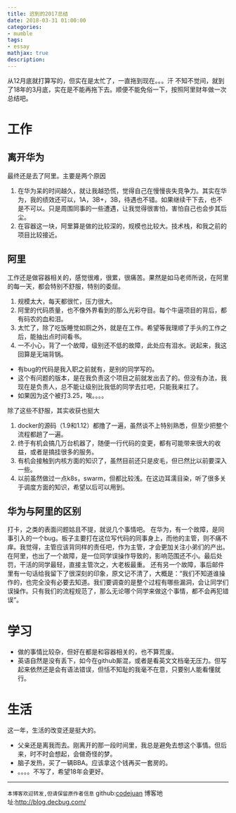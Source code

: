 ```yaml
---
title: 迟到的2017总结
date: 2018-03-31 01:00:00
categories:
- mumble
tags:
- essay
mathjax: true
description: 
---
```


从12月底就打算写的，但实在是太忙了，一直拖到现在。。。汗
不知不觉间，就到了18年的3月底，实在是不能再拖下去。顺便不能免俗一下，按照阿里财年做一次总结吧。
<!--more-->

# 工作
## 离开华为
最终还是去了阿里。主要是两个原因
1. 在华为呆的时间越久，就让我越恐慌，觉得自己在慢慢丧失竞争力。其实在华为，我的绩效还可以，1A，3B+，3B，待遇也不错。如果继续干下去，也不是不可以。只是周围同事的一些遭遇，让我觉得很害怕，害怕自己也会步其后尘。
2. 在容器这一块，阿里算是做的比较深的，规模也比较大。技术栈，和我之前的项目比较接近。

## 阿里
工作还是做容器相关的，感觉很难，很累，很痛苦。果然是如马老师所说，在阿里的每一天，都会特别不舒服，特别的委屈。
1. 规模太大，每天都很忙，压力很大。
2. 阿里的代码质量，也不像外界看到的那么光彩夺目。每个牛逼项目的背后，都有码农的血和泪。
3. 太忙了，除了吃饭睡觉如厕之外，就是在工作。希望等我理顺了手头的工作之后，能抽出点时间看书。
4. 一不小心，背了一个故障，级别还不低的故障，此处应有泪水。说起来，我这回算是无端背锅。
  - 有bug的代码是我入职之前就有，是别的同学写的。
  - 这个有问题的版本，是在我负责这个项目之前就发出去了的。但没有办法，我现在是负责人，总不能让级别比我低的同学去扛吧，只能我来扛了。
  - 如果因为这个被打3.25，唉。。。。

除了这些不舒服，其实收获也挺大
1. docker的源码（1.9和1.12）都撸了一遍，虽然谈不上特别熟悉，但至少把整个流程都趟了一遍。
2. 终于有机会搞几万台机器了，随便一行代码的变更，都有可能带来很大的收益，或者是搞挂很多的服务。
3. 有机会接触到内核方面的知识了，虽然目前还只是皮毛，但已然比以前要深入一些。
4. 以前虽然做过一点k8s，swarm，但都比较浅。在这边耳濡目染，听了很多关于调度方面的知识，希望以后可以用到。

## 华为与阿里的区别
打卡，之类的表面问题姑且不提，就说几个事情吧。
在华为，有一个故障，是同事引入的一个bug。板子主要打在这位写代码的同事身上，而他的主管，则不痛不痒。我觉得，主管应该背同样的责任吧，作为主管，才会更加关注小弟们的产出。
在阿里，也出了一个故障，是一位同学误操作导致的，影响范围还不小。最后处罚，干活的同学最轻，直接主管次之，大老板最重。
还有另一个故障，事后邮件里有一句话给我留下了很深刻的印象，原文记不清了，大概是：“我们不知道谁操作的，也完全没有必要去知道。我们要调查的是整个过程有哪些漏洞，会让同学们误操作。只有我们的流程规范了，那么无论哪个同学来做这个事情，都不会再犯错误”。

# 学习
- 做的事情比较杂，但好在都是和容器相关的，也不算荒废。
- 英语自然是没有丢下，如今在github厮混，或者是看英文文档毫无压力。但写起来依然还是会有语法错误，但恬不知耻的我毫不在意，只要别人能看懂就行。

# 生活
这一年，生活的改变还是挺大的。
- 父亲还是离我而去。刚离开的那一段时间里，我总是避免去想这个事情。但后来，时不时会想起，会做奇怪的梦。
- 脑子发热，买了一辆BBA。应该拿这个钱再买一套房的。
- 。。。。不写了，希望18年会更好。

----------------------------

`本博客欢迎转发,但请保留原作者信息`
github:[codejuan](https://github.com/CodeJuan)
博客地址:http://blog.decbug.com/


